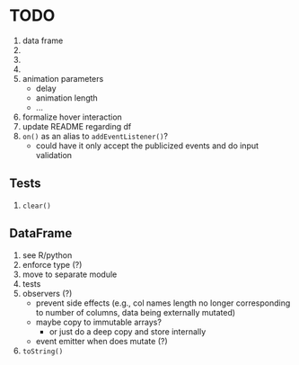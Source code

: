 TODO
====

1. data frame
2. 
3. 
4. 
5. animation parameters
	- 	delay
	- 	animation length
	- 	...
6. formalize hover interaction
7. update README regarding df
8. `on()` as an alias to `addEventListener()`?
	- could have it only accept the publicized events and do input validation


## Tests

1. `clear()`


## DataFrame

1. see R/python
2. enforce type (?)
3. move to separate module
4. tests
5. observers (?)
	-	prevent side effects (e.g., col names length no longer corresponding to number of columns, data being externally mutated)
	- 	maybe copy to immutable arrays?
		- 	or just do a deep copy and store internally
	-	event emitter when does mutate (?)
6. `toString()`



